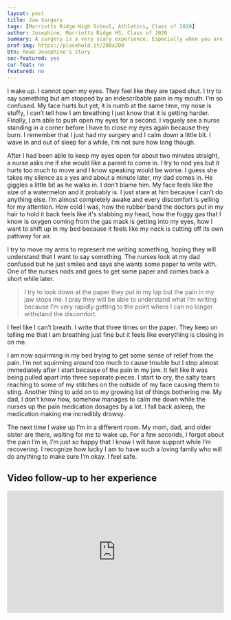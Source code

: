 ```yaml
---
layout: post
title: Jaw Surgery
tags: [Marriotts Ridge High School, Athletics, Class of 2020] 
author: Josephine, Marriotts Ridge HS, Class of 2020
summary: A surgery is a very scary experience. Especially when you are unable to communicate pain, discomfort, or needs. The power of a loving family sure helps navigate the windy road to recovery.
prof-img: https://placehold.it/200x200
btn: Read Josephine's Story
sec-featured: yes
cur-feat: no
featured: no
---
```


I wake up. I cannot open my eyes. They feel like they are taped shut. I try to say something but am stopped by an indescribable pain in my mouth. I’m so confused. My face hurts but yet, it is numb at the same time, my nose is stuffy, I can’t tell how I am breathing I just know that it is getting harder. Finally, I am able to push open my eyes for a second. I vaguely see a nurse standing in a corner before I have to close my eyes again because they burn. I remember that I just had my surgery and I calm down a little bit. I wave in and out of sleep for a while, I’m not sure how long though.

After I had been able to keep my eyes open for about two minutes straight, a nurse asks me if she would like a parent to come in. I try to nod yes but it hurts too much to move and I know speaking would be worse. I guess she takes my silence as a yes and about a minute later, my dad comes in. He giggles a little bit as he walks in. I don’t blame him. My face feels like the size of a watermelon and it probably is. I just stare at him because I can’t do anything else. I’m almost completely awake and every discomfort is yelling for my attention. How cold I was, how the rubber band the doctors put in my hair to hold it back feels like it's stabbing my head, how the foggy gas that I know is oxygen coming from the gas mask is getting into my eyes, how I want to shift up in my bed because it feels like my neck is cutting off its own pathway for air. 

I try to move my arms to represent me writing something, hoping they will understand that I want to say something. The nurses look at my dad confused but he just smiles and says she wants some paper to write with. One of the nurses nods and goes to get some paper and comes back a short while later. 

> I try to look down at the paper they put in my lap but the pain in my jaw stops me. I pray they will be able to understand what I’m writing because I’m very rapidly getting to the point where I can no longer withstand the discomfort. 

I feel like I can’t breath. I write that three times on the paper. They keep on telling me that I am breathing just fine but it feels like everything is closing in on me. 

I am now squirming in my bed trying to get some sense of relief from the pain. I’m not squirming around too much to cause trouble but I stop almost immediately after I start because of the pain in my jaw. It felt like it was being pulled apart into three separate pieces. I start to cry, the salty tears reaching to some of my stitches on the outside of my face causing them to sting. Another thing to add on to my growing list of things bothering me. My dad, I don’t know how, somehow manages to calm me down while the nurses up the pain medication dosages by a lot. I fall back asleep, the medication making me incredibly drowsy.

The next time I wake up I’m in a different room. My mom, dad, and older sister are there, waiting for me to wake up. For a few seconds, I forget about the pain I’m in, I’m just so happy that I know I will have support while I’m recovering. I recognize how lucky I am to have such a loving family who will do anything to make sure I’m okay. I feel safe.

<h2>Video follow-up to her experience</h2>

<style>.embed-container { position: relative; padding-bottom: 56.25%; height: 0; overflow: hidden; max-width: 100%; } .embed-container iframe, .embed-container object, .embed-container embed { position: absolute; top: 0; left: 0; width: 100%; height: 100%; }</style><div class='embed-container'><iframe src='https://www.youtube.com/embed/xNJbmChqrf4' frameborder='0' allowfullscreen></iframe></div>
